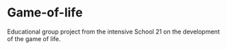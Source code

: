 # Game-of-life
Educational group project from the intensive School 21 on the development of the game of life.
